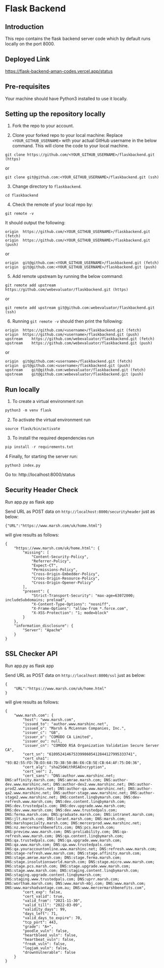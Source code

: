 # Flask Backend
## Introduction

This repo contains the flask backend server code which by default runs locally on the port 8000.

## Deployed Link
https://flask-backend-aman-codes.vercel.app/status

## Pre-requisites

Your machine should have Python3 installed to use it locally.

## Setting up the repository locally

1. Fork the repo to your account.

2. Clone your forked repo to your local machine:
Replace `<YOUR_GITHUB_USERNAME>` with your actual GitHub username in the below command. This will clone the code to your local machine.
```
git clone https://github.com/<YOUR_GITHUB_USERNAME>/flaskbackend.git (https)
```
or
```
git clone git@github.com:<YOUR_GITHUB_USERNAME>/flaskbackend.git (ssh)
```

3. Change directory to `flaskbackend`.
```
cd flaskbackend
```

4. Check the remote of your local repo by:
```
git remote -v
```
It should output the following:
```
origin	https://github.com/<YOUR_GITHUB_USERNAME>/flaskbackend.git (fetch)
origin	https://github.com/<YOUR_GITHUB_USERNAME>/flaskbackend.git (push)
```
or
```
origin	git@github.com:<YOUR_GITHUB_USERNAME>/flaskbackend.git (fetch)
origin	git@github.com:<YOUR_GITHUB_USERNAME>/flaskbackend.git (push)
```

5. Add remote upstream by running the below command:
```
git remote add upstream https://github.com/webevaluator/flaskbackend.git (https)
```
or
```
git remote add upstream git@github.com:webevaluator/flaskbackend.git (ssh)
```

6. Running `git remote -v` should then print the following:
```
origin	https://github.com/<username>/flaskbackend.git (fetch)
origin	https://github.com/<username>/flaskbackend.git (push)
upstream	https://github.com/webevaluator/flaskbackend.git (fetch)
upstream	https://github.com/webevaluator/flaskbackend.git (push)
```
or
```
origin	git@github.com:<username>/flaskbackend.git (fetch)
origin	git@github.com:<username>/flaskbackend.git (push)
upstream	git@github.com:webevaluator/flaskbackend.git (fetch)
upstream	git@github.com:webevaluator/flaskbackend.git (push)
```

## Run locally

1. To create a virtual environment run 
```python
python3 -m venv flask
```

2. To activate the virtual environment run 
```
source flask/bin/activate
```

3. To install the required dependencies run 
```python
pip install -r requirements.txt
```

4 Finally, for starting the server run:
```
python3 index.py
```
Go to: http://localhost:8000/status

## Security Header Check

Run app.py as flask app

Send URL as POST data on `http://localhost:8000/securityheader` just as below:

```
{"URL":"https://www.marsh.com/uk/home.html"}
```

will give results as follows:

```
{
    "https://www.marsh.com/uk/home.html": {
        "missing": [
            "Content-Security-Policy",
            "Referrer-Policy",
            "Expect-CT",
            "Permissions-Policy",
            "Cross-Origin-Embedder-Policy",
            "Cross-Origin-Resource-Policy",
            "Cross-Origin-Opener-Policy"
        ],
        "present": {
            "Strict-Transport-Security": "max-age=63072000; includeSubdomains; preload",
            "X-Content-Type-Options": "nosniff",
            "X-Frame-Options": "allow-from *.force.com",
            "X-XSS-Protection": "1; mode=block"
        }
    },
    "information_disclosure": {
        "Server": "Apache"
    }
}
```


## SSL Checker API

Run app.py as flask app

Send URL as POST data on `http://localhost:8000/ssl` just as below:

```
{
    "URL":"https://www.marsh.com/uk/home.html"
}
```

will give results as follows:

```
{
    "www.marsh.com": {
        "host": "www.marsh.com",
        "issued_to": "author.www.marshinc.net",
        "issued_o": "Marsh & McLennan Companies, Inc.",
        "issuer_c": "GB",
        "issuer_o": "COMODO CA Limited",
        "issuer_ou": null,
        "issuer_cn": "COMODO RSA Organization Validation Secure Server CA",
        "cert_sn": "61095241467533998605412844127995333741",
        "cert_sha1": "93:B2:55:FD:7B:D3:68:7D:3B:50:B6:E6:CB:5E:CB:64:AF:75:D0:36",
        "cert_alg": "sha256WithRSAEncryption",
        "cert_ver": 2,
        "cert_sans": "DNS:author.www.marshinc.net; DNS:affinity.marsh.com; DNS:amrae.marsh.com; DNS:author-dev.www.marshinc.net; DNS:author-dev2.www.marshinc.net; DNS:author-prod2.www.marshinc.net; DNS:author-qa.www.marshinc.net; DNS:author-qa2.www.marshinc.net; DNS:author-stage.www.marshinc.net; DNS:author-stage2.www.marshinc.net; DNS:content.linqbymarsh.com; DNS:dev-refresh.www.marsh.com; DNS:dev.content.linqbymarsh.com; DNS:dev.trustedpals.com; DNS:dev.upgrade.www.marsh.com; DNS:dev.www.marsh.com; DNS:dev.www.trustedpals.com; DNS:ferma.marsh.com; DNS:graduate.marsh.com; DNS:intranet.marsh.com; DNS:jlt.marsh.com; DNS:lorant.marsh.com; DNS:marsh.com; DNS:marshspecialty.marsh.com; DNS:mercerprod.www.marshinc.net; DNS:nz.mercermarshbenefits.com; DNS:pcs.marsh.com; DNS:preview.www.marsh.com; DNS:proliability.com; DNS:qa-refresh.www.marsh.com; DNS:qa.content.linqbymarsh.com; DNS:qa.trustedpals.com; DNS:qa.upgrade.www.marsh.com; DNS:qa.www.marsh.com; DNS:qa.www.trustedpals.com; DNS:qa.youraccountonline.www.marshinc.net; DNS:refresh.www.marsh.com; DNS:stage-refresh.www.marsh.com; DNS:stage.affinity.marsh.com; DNS:stage.amrae.marsh.com; DNS:stage.ferma.marsh.com; DNS:stage.insolutionsworld.marsh.com; DNS:stage.micro.www.marsh.com; DNS:stage.pcs.marsh.com; DNS:stage.upgrade.www.marsh.com; DNS:stage.www.marsh.com; DNS:staging.content.linqbymarsh.com; DNS:staging.upgrade.content.linqbymarsh.com; DNS:staging.www.trustedpals.com; DNS:uprr.marsh.com; DNS:wortham.marsh.com; DNS:www.marsh-mbj.com; DNS:www.marsh.com; DNS:www.marshadvantage.com.au; DNS:www.mercermarshbenefits.com",
        "cert_exp": false,
        "cert_valid": true,
        "valid_from": "2021-11-30",
        "valid_till": "2022-03-09",
        "validity_days": 99,
        "days_left": 71,
        "valid_days_to_expire": 70,
        "tcp_port": 443,
        "grade": "A+",
        "poodle_vuln": false,
        "heartbleed_vuln": false,
        "heartbeat_vuln": false,
        "freak_vuln": false,
        "logjam_vuln": false,
        "drownVulnerable": false
    }
}
```

